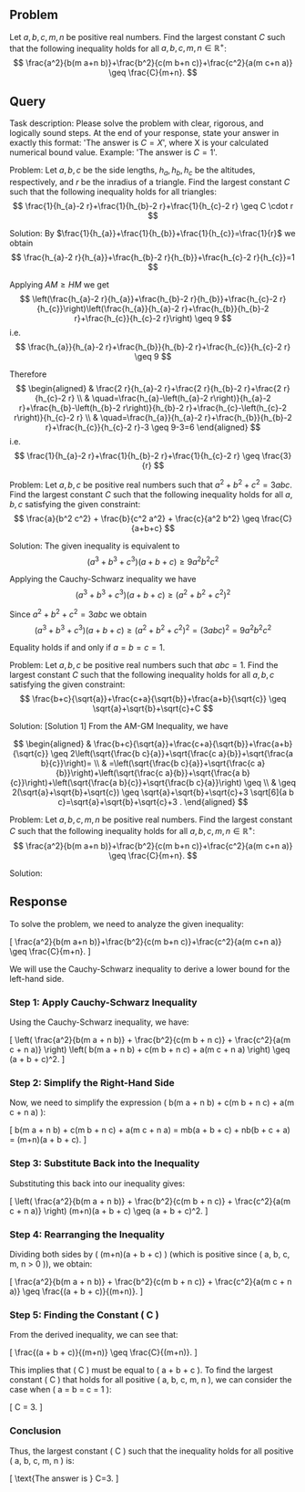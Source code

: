 ## Problem

Let $a, b, c, m, n$ be positive real numbers. Find the largest constant $C$ such that the following inequality holds for all $a, b, c, m, n \in \mathbb{R}^{+}$:
$$
\frac{a^2}{b(m a+n b)}+\frac{b^2}{c(m b+n c)}+\frac{c^2}{a(m c+n a)} \geq \frac{C}{m+n}.
$$

## Query

Task description: Please solve the problem with clear, rigorous, and logically sound steps. At the end of your response, state your answer in exactly this format: 'The answer is $C=X$', where X is your calculated numerical bound value. Example: 'The answer is $C=1$'.



Problem: Let $a, b, c$ be the side lengths, $h_{a}, h_{b}, h_{c}$ be the altitudes, respectively, and $r$ be the inradius of a triangle. Find the largest constant $C$ such that the following inequality holds for all triangles:
$$
\frac{1}{h_{a}-2 r}+\frac{1}{h_{b}-2 r}+\frac{1}{h_{c}-2 r} \geq C \cdot r
$$

Solution: By $\frac{1}{h_{a}}+\frac{1}{h_{b}}+\frac{1}{h_{c}}=\frac{1}{r}$ we obtain
$$
\frac{h_{a}-2 r}{h_{a}}+\frac{h_{b}-2 r}{h_{b}}+\frac{h_{c}-2 r}{h_{c}}=1
$$

Applying $A M \geq H M$ we get
$$
\left(\frac{h_{a}-2 r}{h_{a}}+\frac{h_{b}-2 r}{h_{b}}+\frac{h_{c}-2 r}{h_{c}}\right)\left(\frac{h_{a}}{h_{a}-2 r}+\frac{h_{b}}{h_{b}-2 r}+\frac{h_{c}}{h_{c}-2 r}\right) \geq 9
$$
i.e.
$$
\frac{h_{a}}{h_{a}-2 r}+\frac{h_{b}}{h_{b}-2 r}+\frac{h_{c}}{h_{c}-2 r} \geq 9
$$

Therefore
$$
\begin{aligned}
& \frac{2 r}{h_{a}-2 r}+\frac{2 r}{h_{b}-2 r}+\frac{2 r}{h_{c}-2 r} \\
& \quad=\frac{h_{a}-\left(h_{a}-2 r\right)}{h_{a}-2 r}+\frac{h_{b}-\left(h_{b}-2 r\right)}{h_{b}-2 r}+\frac{h_{c}-\left(h_{c}-2 r\right)}{h_{c}-2 r} \\
& \quad=\frac{h_{a}}{h_{a}-2 r}+\frac{h_{b}}{h_{b}-2 r}+\frac{h_{c}}{h_{c}-2 r}-3 \geq 9-3=6
\end{aligned}
$$
i.e.
$$
\frac{1}{h_{a}-2 r}+\frac{1}{h_{b}-2 r}+\frac{1}{h_{c}-2 r} \geq \frac{3}{r}
$$



Problem: Let $a, b, c$ be positive real numbers such that $a^2 + b^2 + c^2 = 3abc$. Find the largest constant $C$ such that the following inequality holds for all $a, b, c$ satisfying the given constraint:
$$
\frac{a}{b^2 c^2} + \frac{b}{c^2 a^2} + \frac{c}{a^2 b^2} \geq \frac{C}{a+b+c}
$$

Solution: The given inequality is equivalent to
$$
\left(a^{3}+b^{3}+c^{3}\right)(a+b+c) \geq 9 a^{2} b^{2} c^{2}
$$

Applying the Cauchy-Schwarz inequality we have
$$
\left(a^{3}+b^{3}+c^{3}\right)(a+b+c) \geq\left(a^{2}+b^{2}+c^{2}\right)^{2}
$$

Since $a^{2}+b^{2}+c^{2}=3 a b c$ we obtain
$$
\left(a^{3}+b^{3}+c^{3}\right)(a+b+c) \geq\left(a^{2}+b^{2}+c^{2}\right)^{2}=(3 a b c)^{2}=9 a^{2} b^{2} c^{2}
$$

Equality holds if and only if $a=b=c=1$.



Problem: Let $a, b, c$ be positive real numbers such that $a b c = 1$. Find the largest constant $C$ such that the following inequality holds for all $a, b, c$ satisfying the given constraint:
$$
\frac{b+c}{\sqrt{a}}+\frac{c+a}{\sqrt{b}}+\frac{a+b}{\sqrt{c}} \geq \sqrt{a}+\sqrt{b}+\sqrt{c}+C
$$

Solution: [Solution 1]
From the AM-GM Inequality, we have

$$
\begin{aligned}
& \frac{b+c}{\sqrt{a}}+\frac{c+a}{\sqrt{b}}+\frac{a+b}{\sqrt{c}} \geq 2\left(\sqrt{\frac{b c}{a}}+\sqrt{\frac{c a}{b}}+\sqrt{\frac{a b}{c}}\right)= \\
& =\left(\sqrt{\frac{b c}{a}}+\sqrt{\frac{c a}{b}}\right)+\left(\sqrt{\frac{c a}{b}}+\sqrt{\frac{a b}{c}}\right)+\left(\sqrt{\frac{a b}{c}}+\sqrt{\frac{b c}{a}}\right) \geq \\
& \geq 2(\sqrt{a}+\sqrt{b}+\sqrt{c}) \geq \sqrt{a}+\sqrt{b}+\sqrt{c}+3 \sqrt[6]{a b c}=\sqrt{a}+\sqrt{b}+\sqrt{c}+3 .
\end{aligned}
$$

Problem: Let $a, b, c, m, n$ be positive real numbers. Find the largest constant $C$ such that the following inequality holds for all $a, b, c, m, n \in \mathbb{R}^{+}$:
$$
\frac{a^2}{b(m a+n b)}+\frac{b^2}{c(m b+n c)}+\frac{c^2}{a(m c+n a)} \geq \frac{C}{m+n}.
$$

Solution:

## Response

To solve the problem, we need to analyze the given inequality:

\[
\frac{a^2}{b(m a+n b)}+\frac{b^2}{c(m b+n c)}+\frac{c^2}{a(m c+n a)} \geq \frac{C}{m+n}.
\]

We will use the Cauchy-Schwarz inequality to derive a lower bound for the left-hand side.

### Step 1: Apply Cauchy-Schwarz Inequality

Using the Cauchy-Schwarz inequality, we have:

\[
\left( \frac{a^2}{b(m a + n b)} + \frac{b^2}{c(m b + n c)} + \frac{c^2}{a(m c + n a)} \right) \left( b(m a + n b) + c(m b + n c) + a(m c + n a) \right) \geq (a + b + c)^2.
\]

### Step 2: Simplify the Right-Hand Side

Now, we need to simplify the expression \( b(m a + n b) + c(m b + n c) + a(m c + n a) \):

\[
b(m a + n b) + c(m b + n c) + a(m c + n a) = mb(a + b + c) + nb(b + c + a) = (m+n)(a + b + c).
\]

### Step 3: Substitute Back into the Inequality

Substituting this back into our inequality gives:

\[
\left( \frac{a^2}{b(m a + n b)} + \frac{b^2}{c(m b + n c)} + \frac{c^2}{a(m c + n a)} \right) (m+n)(a + b + c) \geq (a + b + c)^2.
\]

### Step 4: Rearranging the Inequality

Dividing both sides by \( (m+n)(a + b + c) \) (which is positive since \( a, b, c, m, n > 0 \)), we obtain:

\[
\frac{a^2}{b(m a + n b)} + \frac{b^2}{c(m b + n c)} + \frac{c^2}{a(m c + n a)} \geq \frac{(a + b + c)}{(m+n)}.
\]

### Step 5: Finding the Constant \( C \)

From the derived inequality, we can see that:

\[
\frac{(a + b + c)}{(m+n)} \geq \frac{C}{(m+n)}.
\]

This implies that \( C \) must be equal to \( a + b + c \). To find the largest constant \( C \) that holds for all positive \( a, b, c, m, n \), we can consider the case when \( a = b = c = 1 \):

\[
C = 3.
\]

### Conclusion

Thus, the largest constant \( C \) such that the inequality holds for all positive \( a, b, c, m, n \) is:

\[
\text{The answer is } C=3.
\]